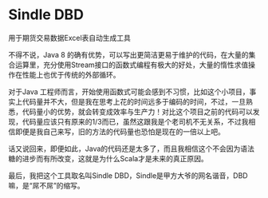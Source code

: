 # Sindle DBD
用于期货交易数据Excel表自动生成工具

不得不说，Java 8 的确有优势，可以写出更简洁更易于维护的代码，在大量的集合运算里，充分使用Stream接口的函数式编程有极大的好处，大量的惰性求值操作在性能上也优于传统的外部循环。

对于Java 工程师而言，开始使用函数式可能会感到不习惯，比如这个小项目，事实上代码量并不大，但是我在思考上花的时间远多于编码的时间，不过，一旦熟悉，代码量小的优势，就会转变成效率与生产力！对比这个项目之前的代码可以发现，代码量应该只有原来的1/3而已，虽然这跟我是个老司机不无关系，不过我相信即便是我自己来写，旧的方法的代码量也恐怕是现在的一倍以上吧。

话又说回来，即便如此，Java的代码还是太多了，而且我相信这个不会因为语法糖的进步而有所改变，这就是为什么Scala才是未来的真正原因。

最后，我把这个工具取名叫Sindle DBD，Sindle是甲方大爷的网名谐音，DBD嘛，是“屌不屌”的缩写。
